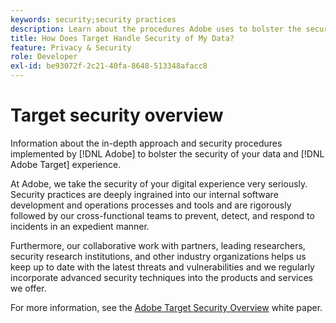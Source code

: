 ```yaml
---
keywords: security;security practices
description: Learn about the procedures Adobe uses to bolster the security of your data and Adobe Target experience. Download the Adobe Target Security Overview white paper.
title: How Does Target Handle Security of My Data?
feature: Privacy & Security
role: Developer
exl-id: be93072f-2c21-40fa-8648-513348afacc8
---
```

# Target security overview

Information about the in-depth approach and security procedures implemented by [!DNL Adobe] to bolster the security of your data and [!DNL Adobe Target] experience.

At Adobe, we take the security of your digital experience very seriously. Security practices are deeply ingrained into our internal software development and operations processes and tools and are rigorously followed by our cross-functional teams to prevent, detect, and respond to incidents in an expedient manner.

Furthermore, our collaborative work with partners, leading researchers, security research institutions, and other industry organizations helps us keep up to date with the latest threats and vulnerabilities and we regularly incorporate advanced security techniques into the products and services we offer.

For more information, see the [Adobe Target Security Overview](https://www.adobe.com/content/dam/cc/en/security/pdfs/AdobeTargetSecurityOverview.pdf) white paper.
